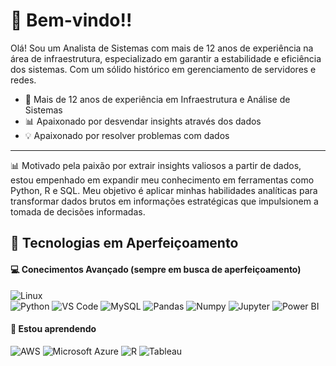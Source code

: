 # 👋 Bem-vindo!!

 Olá! Sou um Analista de Sistemas com mais de 12 anos de experiência na área de infraestrutura, especializado em garantir a estabilidade e eficiência dos sistemas.
 Com um sólido histórico em gerenciamento de servidores e redes. 
 
- 💼 Mais de 12 anos de experiência em Infraestrutura e Análise de Sistemas
- 📊 Apaixonado por desvendar insights através dos dados
- 💡 Apaixonado por resolver problemas com dados
--- 

  📊 Motivado pela paixão por extrair insights valiosos a partir de dados, estou empenhado em expandir meu conhecimento em ferramentas como Python, R e SQL. Meu objetivo é aplicar minhas habilidades analíticas para transformar dados brutos em informações estratégicas que impulsionem a tomada de decisões informadas.

  
## 🚀 Tecnologias em Aperfeiçoamento

 #### 💻 Conecimentos Avançado (sempre em busca de aperfeiçoamento)

 ![Linux](https://img.shields.io/badge/-Linux-black?style=flat-square&logo=Linux)  
 ![Python](https://img.shields.io/badge/-Python-black?style=flat-square&logo=Python)
 ![VS Code](https://img.shields.io/badge/-VS%20Code-black?style=flat-squareflat-square&logo=visual-studio-code)
 ![MySQL](https://img.shields.io/badge/MySQL-00000F?style=flat-squareflat-square&logo=mysql&logoColor=white)
 ![Pandas](https://img.shields.io/badge/-Pandas-black?style=flat-squareflat-square&logo=Pandas)
 ![Numpy](https://img.shields.io/badge/-Numpy-black?style=flat-squareflat-square&logo=Numpy)
 ![Jupyter](https://img.shields.io/badge/-Jupyter-black?style=flat-squareflat-square&logo=Jupyter)
 ![Power BI](https://img.shields.io/badge/-Power%20BI-black?style=flat-square&logo=Power-BI)
 
 #### 🌱 Estou aprendendo  
 ![AWS](https://img.shields.io/badge/-AWS-black?style=flat-square&logo=Amazon-AWS)
 ![Microsoft Azure](https://img.shields.io/badge/-Azure-black?style=flat-square&logo=Microsoft-Azure)
 ![R](https://img.shields.io/badge/-R-black?style=flat-square&logo=R)
 ![Tableau](https://img.shields.io/badge/-Tableau-black?style=flat-square&logo=Tableau)
